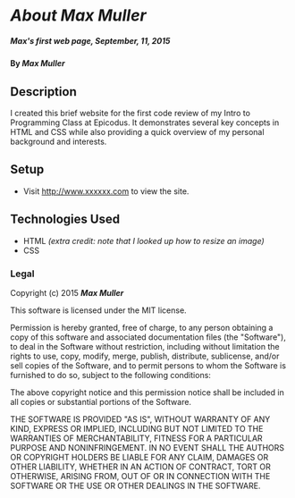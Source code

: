 # _About Max Muller_

##### _Max's first web page, September, 11, 2015_

#### By **_Max Muller_**

## Description

I created this brief website for the first code review of my Intro to Programming Class at Epicodus. It demonstrates several key concepts in HTML and CSS while also providing a quick overview of my personal background and interests.

## Setup

* Visit http://www.xxxxxx.com to view the site.

## Technologies Used

* HTML _(extra credit: note that I looked up how to resize an image)_
* CSS

### Legal

Copyright (c) 2015 **_Max Muller_**

This software is licensed under the MIT license.

Permission is hereby granted, free of charge, to any person obtaining a copy
of this software and associated documentation files (the "Software"), to deal
in the Software without restriction, including without limitation the rights
to use, copy, modify, merge, publish, distribute, sublicense, and/or sell
copies of the Software, and to permit persons to whom the Software is
furnished to do so, subject to the following conditions:

The above copyright notice and this permission notice shall be included in
all copies or substantial portions of the Software.

THE SOFTWARE IS PROVIDED "AS IS", WITHOUT WARRANTY OF ANY KIND, EXPRESS OR
IMPLIED, INCLUDING BUT NOT LIMITED TO THE WARRANTIES OF MERCHANTABILITY,
FITNESS FOR A PARTICULAR PURPOSE AND NONINFRINGEMENT. IN NO EVENT SHALL THE
AUTHORS OR COPYRIGHT HOLDERS BE LIABLE FOR ANY CLAIM, DAMAGES OR OTHER
LIABILITY, WHETHER IN AN ACTION OF CONTRACT, TORT OR OTHERWISE, ARISING FROM,
OUT OF OR IN CONNECTION WITH THE SOFTWARE OR THE USE OR OTHER DEALINGS IN
THE SOFTWARE.
